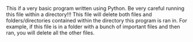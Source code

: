 This if a very basic program written using Python.
Be very careful running this file within a directory!!!
This file will delete both files and folders/directories contained within the directory this program is ran in. 
For example, if this file is in a folder with a bunch of important files and then ran, you will delete all the other files. 
